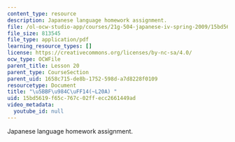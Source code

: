 ```yaml
---
content_type: resource
description: Japanese language homework assignment.
file: /ol-ocw-studio-app/courses/21g-504-japanese-iv-spring-2009/15bd5619f65c767c02ffecc2661449ad_MIT21G_504S09_hw20a.pdf
file_size: 813545
file_type: application/pdf
learning_resource_types: []
license: https://creativecommons.org/licenses/by-nc-sa/4.0/
ocw_type: OCWFile
parent_title: Lesson 20
parent_type: CourseSection
parent_uid: 1658c715-de8b-1752-598d-a7d8228f0109
resourcetype: Document
title: "\u5BBF\u984C\uFF14(~L20A) "
uid: 15bd5619-f65c-767c-02ff-ecc2661449ad
video_metadata:
  youtube_id: null
---
```

Japanese language homework assignment.